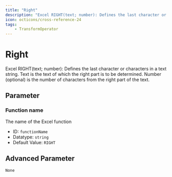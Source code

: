 ```yaml
---
title: "Right"
description: "Excel RIGHT(text; number): Defines the last character or characters in a text string. Text is the text of which the right part is to be determined. Number (optional) is the number of characters from the right part of the text."
icon: octicons/cross-reference-24
tags: 
    - TransformOperator
---
```

# Right
<!-- This file was generated - DO NOT CHANGE IT MANUALLY -->



Excel RIGHT(text; number): Defines the last character or characters in a text string. Text is the text of which the right part is to be determined. Number (optional) is the number of characters from the right part of the text.

## Parameter

### Function name

The name of the Excel function

- ID: `functionName`
- Datatype: `string`
- Default Value: `RIGHT`





## Advanced Parameter

`None`